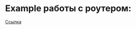 # Example работы с роутером:

[Ссылка](https://github.com/remix-run/react-router/blob/dev/examples/route-objects/src/App.tsx)
